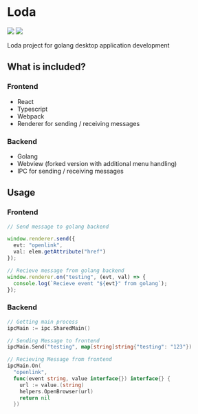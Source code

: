 # Loda

![](https://github.com/darkcl/Loda/workflows/Build%20Loda/badge.svg)
![](https://github.com/darkcl/Loda/workflows/Release%20Loda/badge.svg)

Loda project for golang desktop application development

## What is included?

### Frontend

- React
- Typescript
- Webpack
- Renderer for sending / receiving messages

### Backend

- Golang
- Webview (forked version with additional menu handling)
- IPC for sending / receiving messages

## Usage

### Frontend

```ts
// Send message to golang backend

window.renderer.send({
  evt: "openlink",
  val: elem.getAttribute("href")
});

// Recieve message from golang backend
window.renderer.on("testing", (evt, val) => {
  console.log(`Recieve event "${evt}" from golang`);
});
```

### Backend

```go
// Getting main process
ipcMain := ipc.SharedMain()

// Sending Message to frontend
ipcMain.Send("testing", map[string]string{"testing": "123"})

// Recieving Message from frontend
ipcMain.On(
  "openlink",
  func(event string, value interface{}) interface{} {
    url := value.(string)
    helpers.OpenBrowser(url)
    return nil
  })
```
